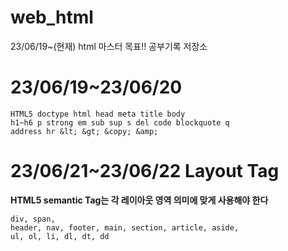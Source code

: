 # web_html
23/06/19~(현재) html 마스터 목표!! 공부기록 저장소

# 23/06/19~23/06/20
```
HTML5 doctype html head meta title body
h1~h6 p strong em sub sup s del code blockquote q
address hr &lt; &gt; &copy; &amp;
```

# 23/06/21~23/06/22 Layout Tag
**HTML5 semantic Tag는 각 레이아웃 영역 의미에 맞게 사용해야 한다**
```
div, span,
header, nav, footer, main, section, article, aside,
ul, ol, li, dl, dt, dd
```
